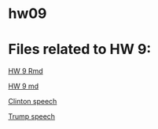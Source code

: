 # hw09


# Files related to HW 9:

[HW 9 Rmd](https://github.com/abbygirlrose/hw09/blob/master/hw09.Rmd)

[HW 9 md](https://github.com/abbygirlrose/hw09/blob/master/hw09.md)

[Clinton speech](https://www.presidency.ucsb.edu/documents/address-accepting-the-presidential-nomination-the-democratic-national-convention)

[Trump speech](https://www.presidency.ucsb.edu/documents/address-accepting-the-presidential-nomination-the-republican-national-convention-cleveland)